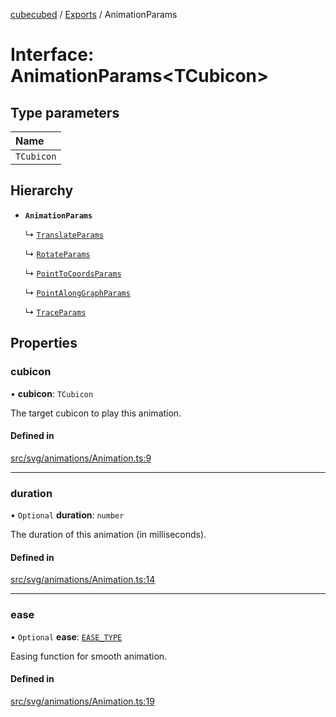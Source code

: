 [cubecubed](/reference/README.md) / [Exports](/reference/modules.md) / AnimationParams

# Interface: AnimationParams<TCubicon\>

## Type parameters

| Name |
| :------ |
| `TCubicon` |

## Hierarchy

- **`AnimationParams`**

  ↳ [`TranslateParams`](/reference/interfaces/TranslateParams.md)

  ↳ [`RotateParams`](/reference/interfaces/RotateParams.md)

  ↳ [`PointToCoordsParams`](/reference/interfaces/PointToCoordsParams.md)

  ↳ [`PointAlongGraphParams`](/reference/interfaces/PointAlongGraphParams.md)

  ↳ [`TraceParams`](/reference/interfaces/TraceParams.md)

## Properties

### cubicon

• **cubicon**: `TCubicon`

The target cubicon to play this animation.

#### Defined in

[src/svg/animations/Animation.ts:9](https://github.com/imaphatduc/cubecubed/blob/f8be6e1/src/svg/animations/Animation.ts#L9)

___

### duration

• `Optional` **duration**: `number`

The duration of this animation (in milliseconds).

#### Defined in

[src/svg/animations/Animation.ts:14](https://github.com/imaphatduc/cubecubed/blob/f8be6e1/src/svg/animations/Animation.ts#L14)

___

### ease

• `Optional` **ease**: [`EASE_TYPE`](/reference/types/EASE_TYPE.md)

Easing function for smooth animation.

#### Defined in

[src/svg/animations/Animation.ts:19](https://github.com/imaphatduc/cubecubed/blob/f8be6e1/src/svg/animations/Animation.ts#L19)
